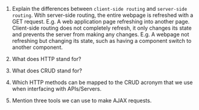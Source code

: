 1. Explain the differences between `client-side routing` and `server-side routing`.
    Wtih server-side routing, the entire webpage is refreshed with a GET request. E.g. A web application page refreshing into another page. Client-side routing does not completely refresh, it only changes its state and prevents the server from making any changes. E.g. A webpage not refreshing but changing its state, such as having a component switch to another component.

1. What does HTTP stand for? 
1. What does CRUD stand for? 
1. Which HTTP methods can be mapped to the CRUD acronym that we use when interfacing with APIs/Servers.
1. Mention three tools we can use to make AJAX requests.